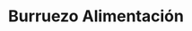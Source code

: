 ---
title: "Burruezo Alimentación"
url: /jumilla/burruezo-alimentacion/
shop: alimentos congelados
---